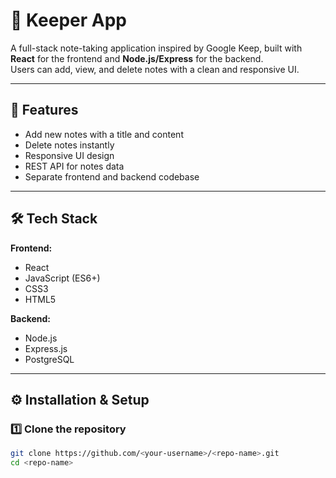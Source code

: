 # 📝 Keeper App

A full-stack note-taking application inspired by Google Keep, built with **React** for the frontend and **Node.js/Express** for the backend.  
Users can add, view, and delete notes with a clean and responsive UI.

---

## 🚀 Features
- Add new notes with a title and content
- Delete notes instantly
- Responsive UI design
- REST API for notes data
- Separate frontend and backend codebase

---

## 🛠️ Tech Stack
**Frontend:**
- React
- JavaScript (ES6+)
- CSS3
- HTML5

**Backend:**
- Node.js
- Express.js
- PostgreSQL

---

## ⚙️ Installation & Setup

### 1️⃣ Clone the repository
```bash
git clone https://github.com/<your-username>/<repo-name>.git
cd <repo-name>
